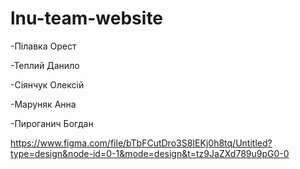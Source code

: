 # lnu-team-website
-Пілавка Орест

-Теплий Данило

-Сіянчук Олексій

-Маруняк Анна

-Пироганич Богдан

https://www.figma.com/file/bTbFCutDro3S8IEKj0h8tq/Untitled?type=design&node-id=0-1&mode=design&t=tz9JaZXd789u9pG0-0
